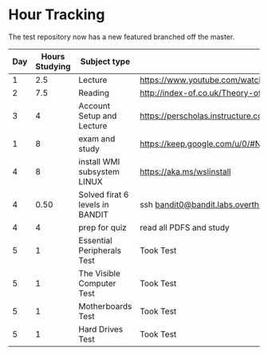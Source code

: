 # Hour Tracking

The test repository now has a new featured branched off the master.

Day | Hours Studying | Subject type | Link
------------ | ------------- | ------------- | -------------
1 | 2.5 | Lecture | https://www.youtube.com/watch?v=ecIWPzGEbFc
2 | 7.5 | Reading | http://index-of.co.uk/Theory-of-Computation/Charles_Petzold-Annotated_Turing-Wiley(2008).pdf
3 | 4 | Account Setup and Lecture | https://perscholas.instructure.com/courses/166/ https://github.com/orgs/cycle-13/
1 | 8 | exam and study | https://keep.google.com/u/0/#NOTE/1lx6WCEpc9izuvOJny0E_i_UAmUjg6Wp6cNqLRurLz602nTZoenlN1YWEykAhzEg
4 | 8 | install WMI subsystem LINUX | https://aka.ms/wslinstall 
4 | 0.50 | Solved firat 6 levels in BANDIT | ssh bandit0@bandit.labs.overthewire.org -p 2220
4 | 4 | prep for quiz | read all PDFS and study 
5 | 1 | Essential Peripherals Test | Took Test 
5 | 1 | The Visible Computer Test  |  Took Test
5 | 1 | Motherboards Test | Took Test
5 | 1 | Hard Drives Test | Took Test
